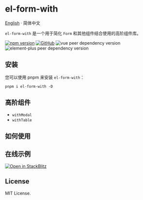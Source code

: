 # el-form-with

[English](./README.md) · 简体中文

<div align="left">

`el-form-with` 是一个用于简化 `Form` 和其他组件结合使用的高阶组件库。

[![npm version](https://img.shields.io/npm/v/el-form-with?style=flat-square)](https://www.npmjs.com/package/el-form-with)
[![GitHub](https://img.shields.io/github/license/binghuis/el-form-with.svg?style=flat-square)](https://github.com/binghuis/el-form-with/blob/main/LICENSE)
![vue peer dependency version](https://img.shields.io/npm/dependency-version/el-form-with/peer/vue?style=flat-square)
![element-plus peer dependency version](https://img.shields.io/npm/dependency-version/el-form-with/peer/element-plus?style=flat-square)

</div>

## 安装

您可以使用 pnpm 来安装 `el-form-with`：

```
pnpm i el-form-with -D
```

## 高阶组件

- `withModal`
- `withTable`

## 如何使用

## 在线示例

[![Open in StackBlitz](https://developer.stackblitz.com/img/open_in_stackblitz_small.svg)](https://stackblitz.com/github/binghuis/el-form-with/tree/main/samples/basic)

## License

MIT License.
